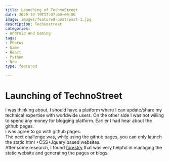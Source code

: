 ```yaml
---
title: Launching of TechnoStreet
date: 2020-10-19T17:07:00+00:00
image: images/featured-post/post-1.jpg
description: Technostreet
categories:
- Android And Gaming
tags:
- Photos
- Game
- React
- Python
- New
type: featured

---
```

# Launching of TechnoStreet

I was thinking about, I should have a platform where I can update/share my technical expertise with worldwide users. On the other side I was not willing to spend any money for blogging platform. Earlier I had hear about the github pages.  
I was agree to go with github pages.   
The next challenge was, while using the github pages, you can only launch the static html +CSS+Jquery based websites.  
After some research, I found [forestry](https://forestry.io/ "Forestry") that was very helpful in managing the static website and generating the pages or blogs.